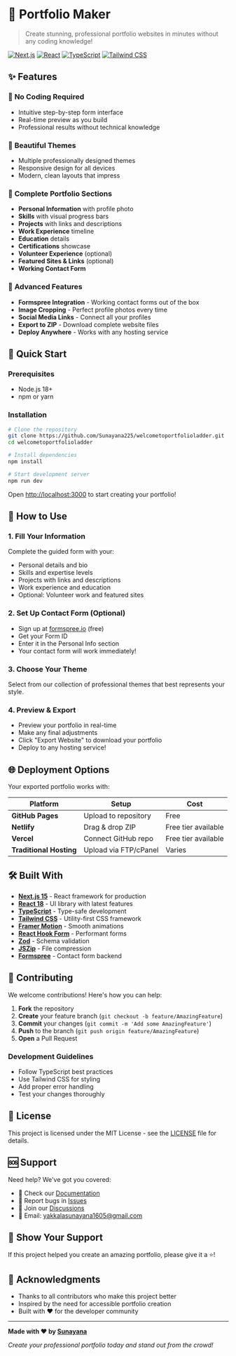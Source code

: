 # 🎨 Portfolio Maker

> Create stunning, professional portfolio websites in minutes without any coding knowledge!

[![Next.js](https://img.shields.io/badge/Next.js-15-black?style=for-the-badge&logo=next.js)](https://nextjs.org/)
[![React](https://img.shields.io/badge/React-18-blue?style=for-the-badge&logo=react)](https://reactjs.org/)
[![TypeScript](https://img.shields.io/badge/TypeScript-5-blue?style=for-the-badge&logo=typescript)](https://www.typescriptlang.org/)
[![Tailwind CSS](https://img.shields.io/badge/Tailwind-3-38B2AC?style=for-the-badge&logo=tailwind-css)](https://tailwindcss.com/)

## ✨ Features

### 🚀 **No Coding Required**
- Intuitive step-by-step form interface
- Real-time preview as you build
- Professional results without technical knowledge

### 🎨 **Beautiful Themes**
- Multiple professionally designed themes
- Responsive design for all devices
- Modern, clean layouts that impress

### 📱 **Complete Portfolio Sections**
- **Personal Information** with profile photo
- **Skills** with visual progress bars
- **Projects** with links and descriptions
- **Work Experience** timeline
- **Education** details
- **Certifications** showcase
- **Volunteer Experience** (optional)
- **Featured Sites & Links** (optional)
- **Working Contact Form**

### 🔧 **Advanced Features**
- **Formspree Integration** - Working contact forms out of the box
- **Image Cropping** - Perfect profile photos every time
- **Social Media Links** - Connect all your profiles
- **Export to ZIP** - Download complete website files
- **Deploy Anywhere** - Works with any hosting service

## 🚀 Quick Start

### Prerequisites
- Node.js 18+
- npm or yarn

### Installation

```bash
# Clone the repository
git clone https://github.com/Sunayana225/welcometoportfolioladder.git
cd welcometoportfolioladder

# Install dependencies
npm install

# Start development server
npm run dev
```

Open [http://localhost:3000](http://localhost:3000) to start creating your portfolio!

## 📖 How to Use

### 1. **Fill Your Information**
Complete the guided form with your:
- Personal details and bio
- Skills and expertise levels
- Projects with links and descriptions
- Work experience and education
- Optional: Volunteer work and featured sites

### 2. **Set Up Contact Form (Optional)**
- Sign up at [formspree.io](https://formspree.io) (free)
- Get your Form ID
- Enter it in the Personal Info section
- Your contact form will work immediately!

### 3. **Choose Your Theme**
Select from our collection of professional themes that best represents your style.

### 4. **Preview & Export**
- Preview your portfolio in real-time
- Make any final adjustments
- Click "Export Website" to download your portfolio
- Deploy to any hosting service!

## 🌐 Deployment Options

Your exported portfolio works with:

| Platform | Setup | Cost |
|----------|-------|------|
| **GitHub Pages** | Upload to repository | Free |
| **Netlify** | Drag & drop ZIP | Free tier available |
| **Vercel** | Connect GitHub repo | Free tier available |
| **Traditional Hosting** | Upload via FTP/cPanel | Varies |

## 🛠️ Built With

- **[Next.js 15](https://nextjs.org/)** - React framework for production
- **[React 18](https://reactjs.org/)** - UI library with latest features
- **[TypeScript](https://www.typescriptlang.org/)** - Type-safe development
- **[Tailwind CSS](https://tailwindcss.com/)** - Utility-first CSS framework
- **[Framer Motion](https://www.framer.com/motion/)** - Smooth animations
- **[React Hook Form](https://react-hook-form.com/)** - Performant forms
- **[Zod](https://zod.dev/)** - Schema validation
- **[JSZip](https://stuk.github.io/jszip/)** - File compression
- **[Formspree](https://formspree.io/)** - Contact form backend

## 🤝 Contributing

We welcome contributions! Here's how you can help:

1. **Fork** the repository
2. **Create** your feature branch (`git checkout -b feature/AmazingFeature`)
3. **Commit** your changes (`git commit -m 'Add some AmazingFeature'`)
4. **Push** to the branch (`git push origin feature/AmazingFeature`)
5. **Open** a Pull Request

### Development Guidelines
- Follow TypeScript best practices
- Use Tailwind CSS for styling
- Add proper error handling
- Test your changes thoroughly

## 📝 License

This project is licensed under the MIT License - see the [LICENSE](LICENSE) file for details.

## 🆘 Support

Need help? We've got you covered:

- 📖 Check our [Documentation](https://github.com/Sunayana225/welcometoportfolioladder/wiki)
- 🐛 Report bugs in [Issues](https://github.com/Sunayana225/welcometoportfolioladder/issues)
- 💬 Join our [Discussions](https://github.com/Sunayana225/welcometoportfolioladder/discussions)
- 📧 Email: yakkalasunayana1605@gmail.com

## 🌟 Show Your Support

If this project helped you create an amazing portfolio, please give it a ⭐️!

## 🙏 Acknowledgments

- Thanks to all contributors who make this project better
- Inspired by the need for accessible portfolio creation
- Built with ❤️ for the developer community

---

**Made with ❤️ by [Sunayana](https://github.com/Sunayana225)**

*Create your professional portfolio today and stand out from the crowd!*
